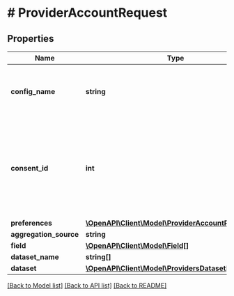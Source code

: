 # # ProviderAccountRequest

## Properties

Name | Type | Description | Notes
------------ | ------------- | ------------- | -------------
**config_name** | **string** | The name of configuration created at the time onboarding or configuration creation. | [optional]
**consent_id** | **int** | Consent Id generated for the request through POST Consent.&lt;br&gt;&lt;br&gt;&lt;b&gt;Endpoints&lt;/b&gt;:&lt;ul&gt;&lt;li&gt;POST Provider Account&lt;/li&gt;&lt;li&gt;PUT Provider Account&lt;/li&gt;&lt;/ul&gt; | [optional]
**preferences** | [**\OpenAPI\Client\Model\ProviderAccountPreferences**](ProviderAccountPreferences.md) |  | [optional]
**aggregation_source** | **string** |  | [optional]
**field** | [**\OpenAPI\Client\Model\Field[]**](Field.md) |  |
**dataset_name** | **string[]** |  | [optional]
**dataset** | [**\OpenAPI\Client\Model\ProvidersDataset[]**](ProvidersDataset.md) |  | [optional]

[[Back to Model list]](../../README.md#models) [[Back to API list]](../../README.md#endpoints) [[Back to README]](../../README.md)
